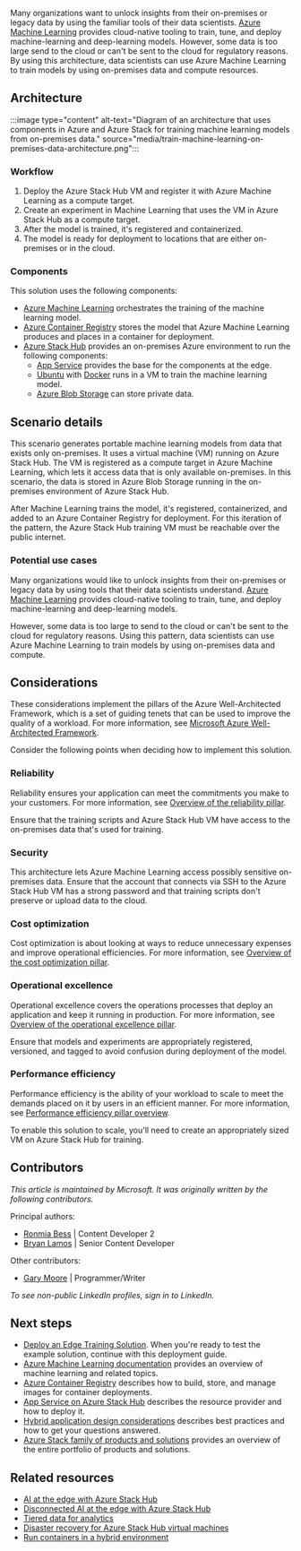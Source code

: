 Many organizations want to unlock insights from their on-premises or legacy data by using the familiar tools of their data scientists. [Azure Machine Learning](/azure/machine-learning/) provides cloud-native tooling to train, tune, and deploy machine-learning and deep-learning models. However, some data is too large send to the cloud or can't be sent to the cloud for regulatory reasons. By using this architecture, data scientists can use Azure Machine Learning to train models by using on-premises data and compute resources.

## Architecture

:::image type="content" alt-text="Diagram of an architecture that uses components in Azure and Azure Stack for training machine learning models from on-premises data." source="media/train-machine-learning-on-premises-data-architecture.png":::

<!-- *Download a [Visio file](https://arch-center.azureedge.net/[file-name].vsdx) of this architecture.* -->


### Workflow

1. Deploy the Azure Stack Hub VM and register it with Azure Machine Learning as a compute target.
2. Create an experiment in Machine Learning that uses the VM in Azure Stack Hub as a compute target.
3. After the model is trained, it's registered and containerized.
4. The model is ready for deployment to locations that are either on-premises or in the cloud.


### Components

This solution uses the following components:

- [Azure Machine Learning](https://azure.microsoft.com/products/machine-learning/) orchestrates the training of the machine learning model.
- [Azure Container Registry](https://azure.microsoft.com/products/container-registry/) stores the model that Azure Machine Learning produces and places in a container for deployment.
- [Azure Stack Hub](https://azure.microsoft.com/products/azure-stack/hub/) provides an on-premises Azure environment to run the following components:
  - [App Service](/azure-stack/operator/azure-stack-app-service-overview) provides the base for the components at the edge.
  - [Ubuntu](https://azure.microsoft.com//ubuntu/) with [Docker](https://azure.microsoft.com/products/kubernetes-service/docker/) runs in a VM to train the machine learning model.
  - [Azure Blob Storage](https://azure.microsoft.com/products/storage/blobs/) can store private data.


## Scenario details

This scenario generates portable machine learning models from data that exists only on-premises. It uses a virtual machine (VM) running on Azure Stack Hub. The VM is registered as a compute target in Azure Machine Learning, which lets it access data that is only available on-premises. In this scenario, the data is stored in Azure Blob Storage running in the on-premises environment of Azure Stack Hub.

After Machine Learning trains the model, it's registered, containerized, and added to an Azure Container Registry for deployment. For this iteration of the pattern, the Azure Stack Hub training VM must be reachable over the public internet.

### Potential use cases

Many organizations would like to unlock insights from their on-premises or legacy data by using tools that their data scientists understand. [Azure Machine Learning](/azure/machine-learning/) provides cloud-native tooling to train, tune, and deploy machine-learning and deep-learning models.  

However, some data is too large to send to the cloud or can't be sent to the cloud for regulatory reasons. Using this pattern, data scientists can use Azure Machine Learning to train models by using on-premises data and compute.

## Considerations

These considerations implement the pillars of the Azure Well-Architected Framework, which is a set of guiding tenets that can be used to improve the quality of a workload. For more information, see [Microsoft Azure Well-Architected Framework](/azure/architecture/framework).

Consider the following points when deciding how to implement this solution.

### Reliability

Reliability ensures your application can meet the commitments you make to your customers. For more information, see [Overview of the reliability pillar](/azure/architecture/framework/resiliency/overview).

Ensure that the training scripts and Azure Stack Hub VM have access to the on-premises data that's used for training.

### Security

This architecture lets Azure Machine Learning access possibly sensitive on-premises data. Ensure that the account that connects via SSH to the Azure Stack Hub VM has a strong password and that training scripts don't preserve or upload data to the cloud.

### Cost optimization

Cost optimization is about looking at ways to reduce unnecessary expenses and improve operational efficiencies. For more information, see [Overview of the cost optimization pillar](/azure/architecture/framework/cost/overview).


### Operational excellence

Operational excellence covers the operations processes that deploy an application and keep it running in production. For more information, see [Overview of the operational excellence pillar](/azure/architecture/framework/devops/overview).

Ensure that models and experiments are appropriately registered, versioned, and tagged to avoid confusion during deployment of the model.

### Performance efficiency

Performance efficiency is the ability of your workload to scale to meet the demands placed on it by users in an efficient manner. For more information, see [Performance efficiency pillar overview](/azure/architecture/framework/scalability/overview).

To enable this solution to scale, you'll need to create an appropriately sized VM on Azure Stack Hub for training.

## Contributors

*This article is maintained by Microsoft. It was originally written by the following contributors.* 

Principal authors:

 - [Ronmia Bess](https://www.linkedin.com/in/ronmia-bess-8715625) | Content Developer 2
 - [Bryan Lamos](https://www.linkedin.com/in/bryanlamos) | Senior Content Developer

Other contributors:

 - [Gary Moore](https://www.linkedin.com/in/gwmoore) | Programmer/Writer

*To see non-public LinkedIn profiles, sign in to LinkedIn.*


## Next steps

- [Deploy an Edge Training Solution](https://github.com/Azure-Samples/azure-intelligent-edge-patterns/tree/master/edge-training). When you're ready to test the example solution, continue with this deployment guide.
- [Azure Machine Learning documentation](/azure/machine-learning) provides an overview of machine learning and related topics.
- [Azure Container Registry](/azure/container-registry/) describes how to build, store, and manage images for container deployments.
- [App Service on Azure Stack Hub](/azure-stack/operator/azure-stack-app-service-overview) describes the resource provider and how to deploy it.
- [Hybrid application design considerations](/hybrid/app-solutions/overview-app-design-considerations) describes best practices and how to get your questions answered.
- [Azure Stack family of products and solutions](/azure-stack) provides an overview of the entire portfolio of products and solutions.


## Related resources

- [AI at the edge with Azure Stack Hub](../../solution-ideas/articles/ai-at-the-edge.yml)
- [Disconnected AI at the edge with Azure Stack Hub](../../solution-ideas/articles/ai-at-the-edge-disconnected.yml)
- [Tiered data for analytics](../../example-scenario/hybrid/hybrid-tiered-data-analytics.yml)
- [Disaster recovery for Azure Stack Hub virtual machines](../../hybrid/azure-stack-vm-disaster-recovery.yml)
- [Run containers in a hybrid environment](../../hybrid/hybrid-containers.yml)
